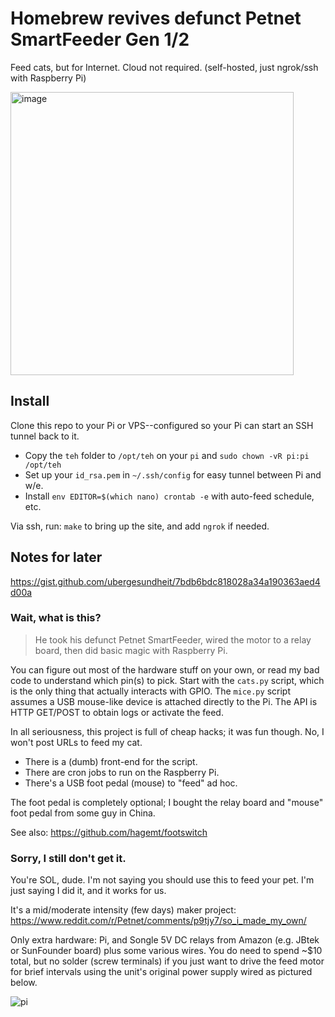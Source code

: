 # Homebrew revives defunct Petnet SmartFeeder Gen 1/2

Feed cats, but for Internet. Cloud not required. (self-hosted, just ngrok/ssh with Raspberry Pi)

<img width="453" alt="image" src="https://user-images.githubusercontent.com/593274/130391582-253bd6c1-1b51-408f-b308-0bfefbfa7067.png">

## Install

Clone this repo to your Pi or VPS--configured so your Pi can start an SSH tunnel back to it.

* Copy the `teh` folder to `/opt/teh` on your `pi` and `sudo chown -vR pi:pi /opt/teh`
* Set up your `id_rsa.pem` in `~/.ssh/config` for easy tunnel between Pi and w/e.
* Install `env EDITOR=$(which nano) crontab -e` with auto-feed schedule, etc.

Via ssh, run: `make` to bring up the site, and add `ngrok` if needed.

## Notes for later

https://gist.github.com/ubergesundheit/7bdb6bdc818028a34a190363aed4d00a

### Wait, what is this?

> He took his defunct Petnet SmartFeeder, wired the motor to a relay board, then did basic magic with Raspberry Pi.

You can figure out most of the hardware stuff on your own, or read my bad code to understand which pin(s) to pick. Start with the `cats.py` script, which is the only thing that actually interacts with GPIO. The `mice.py` script assumes a USB mouse-like device is attached directly to the Pi. The API is HTTP GET/POST to obtain logs or activate the feed.

In all seriousness, this project is full of cheap hacks; it was fun though. No, I won't post URLs to feed my cat.

* There is a (dumb) front-end for the script.
* There are cron jobs to run on the Raspberry Pi.
* There's a USB foot pedal (mouse) to "feed" ad hoc.

The foot pedal is completely optional; I bought the relay board and "mouse" foot pedal from some guy in China.

See also: https://github.com/hagemt/footswitch

### Sorry, I still don't get it.

You're SOL, dude. I'm not saying you should use this to feed your pet. I'm just saying I did it, and it works for us.

It's a mid/moderate intensity (few days) maker project: https://www.reddit.com/r/Petnet/comments/p9tjy7/so_i_made_my_own/

Only extra hardware: Pi, and Songle 5V DC relays from Amazon (e.g. JBtek or SunFounder board) plus some various wires. You do need to spend ~$10 total, but no solder (screw terminals) if you just want to drive the feed motor for brief intervals using the unit's original power supply wired as pictured below.

![pi](https://user-images.githubusercontent.com/593274/130497191-386e5d14-2117-41c6-871f-2edf0d53c9c6.jpg)
